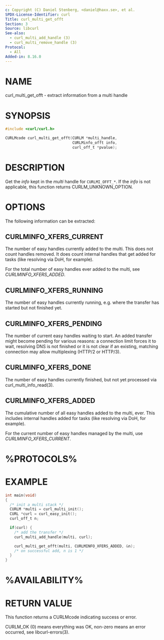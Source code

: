 ```yaml
---
c: Copyright (C) Daniel Stenberg, <daniel@haxx.se>, et al.
SPDX-License-Identifier: curl
Title: curl_multi_get_offt
Section: 3
Source: libcurl
See-also:
  - curl_multi_add_handle (3)
  - curl_multi_remove_handle (3)
Protocol:
  - All
Added-in: 8.16.0
---
```


# NAME

curl_multi_get_offt - extract information from a multi handle

# SYNOPSIS

~~~c
#include <curl/curl.h>

CURLMcode curl_multi_get_offt(CURLM *multi_handle,
                              CURLMinfo_offt info,
                              curl_off_t *pvalue);
~~~

# DESCRIPTION

Get the *info* kept in the *multi* handle for `CURLMI_OFFT_*`.
If the *info* is not applicable, this function returns CURLM_UNKNOWN_OPTION.

# OPTIONS

The following information can be extracted:

## CURLMINFO_XFERS_CURRENT

The number of easy handles currently added to the multi. This does not
count handles removed. It does count internal handles that get
added for tasks (like resolving via DoH, for example).

For the total number of easy handles ever added to the multi, see
*CURLMINFO_XFERS_ADDED*.

## CURLMINFO_XFERS_RUNNING

The number of easy handles currently running, e.g. where the transfer
has started but not finished yet.

## CURLMINFO_XFERS_PENDING

The number of current easy handles waiting to start. An added transfer
might become pending for various reasons: a connection limit forces it
to wait, resolving DNS is not finished or it is not clear if an existing,
matching connection may allow multiplexing (HTTP/2 or HTTP/3).

## CURLMINFO_XFERS_DONE

The number of easy handles currently finished, but not yet processed
via curl_multi_info_read(3).

## CURLMINFO_XFERS_ADDED

The cumulative number of all easy handles added to the multi, ever.
This includes internal handles added for tasks (like resolving
via DoH, for example).

For the current number of easy handles managed by the multi, use
*CURLMINFO_XFERS_CURRENT*.

# %PROTOCOLS%

# EXAMPLE

~~~c
int main(void)
{
  /* init a multi stack */
  CURLM *multi = curl_multi_init();
  CURL *curl = curl_easy_init();
  curl_off_t n;

  if(curl) {
    /* add the transfer */
    curl_multi_add_handle(multi, curl);

    curl_multi_get_offt(multi, CURLMINFO_XFERS_ADDED, &n);
    /* on successful add, n is 1 */
  }
}
~~~

# %AVAILABILITY%

# RETURN VALUE

This function returns a CURLMcode indicating success or error.

CURLM_OK (0) means everything was OK, non-zero means an error occurred,
see libcurl-errors(3).
